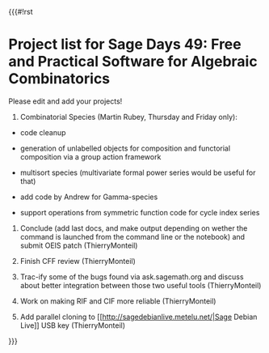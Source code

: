 {{{#!rst

Project list for Sage Days 49: Free and Practical Software for Algebraic Combinatorics
======================================================================================


Please edit and add your projects!

 1. Combinatorial Species (Martin Rubey, Thursday and Friday only):

  * code cleanup

  * generation of unlabelled objects for composition and functorial composition via a group action framework

  * multisort species (multivariate formal power series would be useful for that)

  * add code by Andrew for Gamma-species

  * support operations from symmetric function code for cycle index series

 1. Conclude (add last docs, and make output depending on wether the command is launched from the command line or the notebook) and submit OEIS patch (ThierryMonteil)

 1. Finish CFF review (ThierryMonteil)

 1. Trac-ify some of the bugs found via ask.sagemath.org and discuss about better integration between those two useful tools (ThierryMonteil)

 1. Work on making RIF and CIF more reliable (ThierryMonteil)

 1. Add parallel cloning to [[http://sagedebianlive.metelu.net/|Sage Debian Live]] USB key (ThierryMonteil)

}}}
